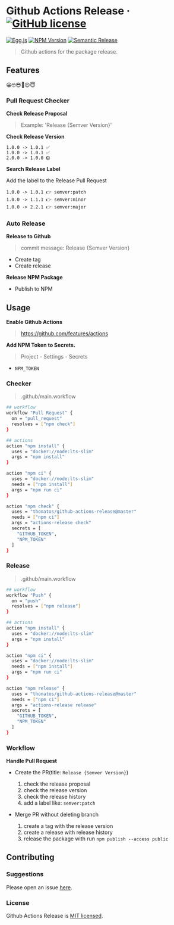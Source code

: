 # Github Actions Release &middot; [![GitHub license][license-square]][license-url]

[![Egg.js][egg-square]][egg-url]
[![NPM Version][npm-square]][npm-url]
[![Semantic Release][semantic-release-square]][semantic-release-url]

[license-square]: https://img.shields.io/badge/license-MIT-blue.svg?style=flat-square
[egg-square]: https://img.shields.io/badge/Awesome-Egg.js-ff69b4.svg?style=flat-square
[npm-square]: https://img.shields.io/npm/v/github-actions-release.svg?style=flat-square
[semantic-release-square]: https://img.shields.io/badge/%20%20%F0%9F%93%A6%F0%9F%9A%80-semantic--release-e10079.svg?style=flat-square
[license-url]: https://github.com/thonatos/github-actions-release/blob/HEAD/LICENSE
[egg-url]: https://eggjs.org/
[npm-url]: https://www.npmjs.com/package/github-actions-release
[semantic-release-url]: https://github.com/semantic-release/semantic-release

> Github actions for the package release.

## Features

😀🤓😎🤗😉😇

### Pull Request Checker

**Check Release Proposal**

> Example: 'Release {Semver Version}'

**Check Release Version**

```
1.0.0 -> 1.0.1 ✅
1.0.0 -> 1.0.1 ✅
2.0.0 -> 1.0.0 ❎
```

**Search Release Label**

Add the label to the Release Pull Request

```
1.0.0 -> 1.0.1 👉 semver:patch
1.0.0 -> 1.1.1 👉 semver:minor
1.0.0 -> 2.2.1 👉 semver:major
```

### Auto Release

**Release to Github**

> commit message: Release {Semver Version}

- Create tag
- Create release

**Release NPM Package**

- Publish to NPM

## Usage

**Enable Github Actions**

> https://github.com/features/actions

**Add NPM Token to Secrets.**

> Project - Settings - Secrets

- `NPM_TOKEN`

### Checker

> .github/main.workflow

```bash
## workflow
workflow "Pull Request" {
  on = "pull_request"
  resolves = ["npm check"]
}

## actions
action "npm install" {
  uses = "docker://node:lts-slim"
  args = "npm install"
}

action "npm ci" {
  uses = "docker://node:lts-slim"
  needs = ["npm install"]
  args = "npm run ci"
}

action "npm check" {
  uses = "thonatos/github-actions-release@master"
  needs = ["npm ci"]
  args = "actions-release check"
  secrets = [
    "GITHUB_TOKEN",
    "NPM_TOKEN"
  ]
}
```

### Release

> .github/main.workflow

```bash
## workflow
workflow "Push" {
  on = "push"
  resolves = ["npm release"]
}

## actions
action "npm install" {
  uses = "docker://node:lts-slim"
  args = "npm install"
}

action "npm ci" {
  uses = "docker://node:lts-slim"
  needs = ["npm install"]
  args = "npm run ci"
}

action "npm release" {
  uses = "thonatos/github-actions-release@master"
  needs = ["npm ci"]
  args = "actions-release release"
  secrets = [
    "GITHUB_TOKEN",
    "NPM_TOKEN"
  ]
}
```

### Workflow

**Handle Pull Request**

- Create the PR(title: `Release {Semver Version}`)
  1. check the release proposal
  2. check the release version
  3. check the release history
  4. add a label like: `semver:patch`

- Merge PR without deleting branch
  1. create a tag with the release version
  2. create a release with release history
  3. release the package with run `npm publish --access public`

## Contributing

### Suggestions

Please open an issue [here](https://github.com/thonatos/github-actions-release/issues).

### License

Github Actions Release is [MIT licensed](./LICENSE).
